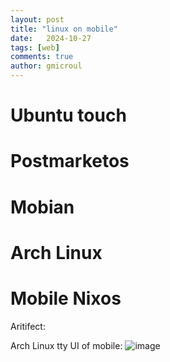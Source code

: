 ```yaml
---
layout: post
title: "linux on mobile"
date:   2024-10-27
tags: [web]
comments: true
author: gmicroul
---
```



# Ubuntu touch
# Postmarketos 
# Mobian
# Arch Linux
# Mobile Nixos

Aritifect:

Arch Linux tty UI of mobile:
![image](https://github.com/user-attachments/assets/6b0eeb8b-cc4c-4738-b0a5-5edee843bd7b)
